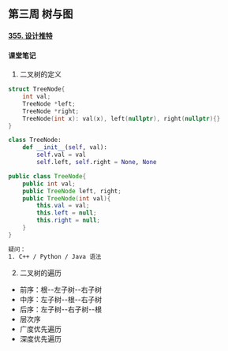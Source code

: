 ## 第三周  树与图

#### [355. 设计推特](https://leetcode-cn.com/problems/design-twitter/)





#### 课堂笔记

1. 二叉树的定义

```c++
struct TreeNode{
    int val;
    TreeNode *left;
    TreeNode *right;
    TreeNode(int x): val(x), left(nullptr), right(nullptr){}
}
```

```python
class TreeNode:
    def __init__(self, val):
        self.val = val
        self.left, self.right = None, None
```

```java
public class TreeNode{
    public int val;
    public TreeNode left, right;
    public TreeNode(int val){
        this.val = val;
        this.left = null;
        this.right = null;
    }
}
```

```tex
疑问：
1. C++ / Python / Java 语法

```

2. 二叉树的遍历

- 前序：根--左子树--右子树
- 中序：左子树--根--右子树
- 后序：左子树--右子树--根
- 层次序
- 广度优先遍历
- 深度优先遍历